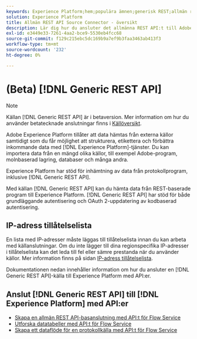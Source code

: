 ```yaml
---
keywords: Experience Platform;hem;populära ämnen;generisk REST;allmän rest
solution: Experience Platform
title: Allmän REST API Source Connector - översikt
description: Lär dig hur du ansluter det allmänna REST API:t till Adobe Experience Platform med hjälp av API:er eller användargränssnittet.
exl-id: e3449e33-7261-4aa2-bce9-5530eb4fcc68
source-git-commit: f129c215ebc5dc169b9a7ef9b3faa3463ab413f3
workflow-type: tm+mt
source-wordcount: '232'
ht-degree: 0%

---
```


# (Beta) [!DNL Generic REST API]

>[!NOTE]
>
>Källan [!DNL Generic REST API] är i betaversion. Mer information om hur du använder betatecknade anslutningar finns i [Källöversikt](../../home.md#terms-and-conditions).

Adobe Experience Platform tillåter att data hämtas från externa källor samtidigt som du får möjlighet att strukturera, etikettera och förbättra inkommande data med [!DNL Experience Platform]-tjänster. Du kan importera data från en mängd olika källor, till exempel Adobe-program, molnbaserad lagring, databaser och många andra.

Experience Platform har stöd för inhämtning av data från protokollprogram, inklusive [!DNL Generic REST API].

Med källan [!DNL Generic REST API] kan du hämta data från REST-baserade program till Experience Platform. [!DNL Generic REST API] har stöd för både grundläggande autentisering och OAuth 2-uppdatering av kodbaserad autentisering.

## IP-adress tillåtelselista

En lista med IP-adresser måste läggas till tillåtelselista innan du kan arbeta med källanslutningar. Om du inte lägger till dina regionspecifika IP-adresser i tillåtelselista kan det leda till fel eller sämre prestanda när du använder källor. Mer information finns på sidan [IP-adress tillåtelselista](../../ip-address-allow-list.md).

Dokumentationen nedan innehåller information om hur du ansluter en [!DNL Generic REST API]-källa till Experience Platform med API:er.

## Anslut [!DNL Generic REST API] till [!DNL Experience Platform] med API:er

- [Skapa en allmän REST API-basanslutning med API:t för Flow Service](../../tutorials/api/create/protocols/generic-rest.md)
- [Utforska datatabeller med API:t för Flow Service](../../tutorials/api/explore/tabular.md)
- [Skapa ett dataflöde för en protokollkälla med API:t för Flow Service](../../tutorials/api/collect/protocols.md)
